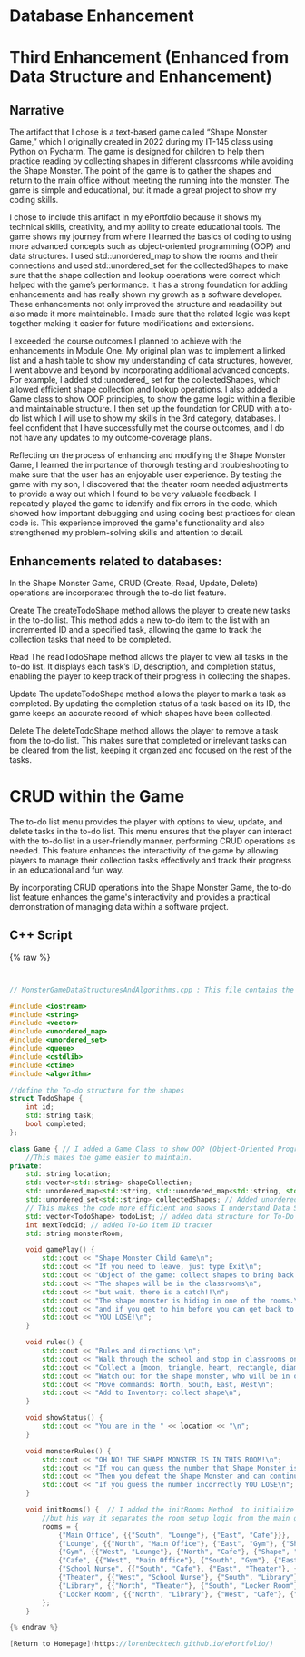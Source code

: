 # Database Enhancement

# Third Enhancement (Enhanced from Data Structure and Enhancement) 

## Narrative

The artifact that I chose is a text-based game called “Shape Monster Game,” which I originally created in 2022 during my IT-145 class using Python on Pycharm. The game is designed for children to help them practice reading by collecting shapes in different classrooms while avoiding the Shape Monster. The point of the game is to gather the shapes and return to the main office without meeting the running into the monster. The game is simple and educational, but it made a great project to show my coding skills.  

I chose to include this artifact in my ePortfolio because it shows my technical skills, creativity, and my ability to create educational tools. The game shows my journey from where I learned the basics of coding to using more advanced concepts such as object-oriented programming (OOP) and data structures.  I used std::unordered_map to show the rooms and their connections and used std::unordered_set for the collectedShapes to make sure that the shape collection and lookup operations were correct which helped with the game’s performance. It has a strong foundation for adding enhancements and has really shown my growth as a software developer. These enhancements not only improved the structure and readability but also made it more maintainable. I made sure that the related logic was kept together making it easier for future modifications and extensions.  

I exceeded the course outcomes I planned to achieve with the enhancements in Module One. My original plan was to implement a linked list and a hash table to show my understanding of data structures, however, I went abovve and beyond by incorporating additional advanced concepts. For example, I added std::unordered_ set for the collectedShapes, which allowed efficient shape collection and lookup operations. I also added a Game class to show OOP principles, to show the game logic within a flexible and maintainable structure. I then set up the foundation for CRUD with a to-do list which I will use to show my skills in the 3rd category, databases. I feel confident that I have successfully met the course outcomes, and I do not have any updates to my outcome-coverage plans. 

Reflecting on the process of enhancing and modifying the Shape Monster Game, I learned the importance of thorough testing and troubleshooting to make sure that the user has an enjoyable user experience. By testing the game with my son, I discovered that the theater room needed adjustments to provide a way out which I found to be very valuable feedback. I repeatedly played the game to identify and fix errors in the code, which showed how important debugging and using coding best practices for clean code is. This experience improved the game's functionality and also strengthened my problem-solving skills and attention to detail.

## Enhancements related to databases: 

In the Shape Monster Game, CRUD (Create, Read, Update, Delete) operations are incorporated through the to-do list feature.

Create
The createTodoShape method allows the player to create new tasks in the to-do list. This method adds a new to-do item to the list with an incremented ID and a specified task, allowing the game to track the collection tasks that need to be completed.

Read
The readTodoShape method allows the player to view all tasks in the to-do list. It displays each task’s ID, description, and completion status, enabling the player to keep track of their progress in collecting the shapes.

Update
The updateTodoShape method allows the player to mark a task as completed. By updating the completion status of a task based on its ID, the game keeps an accurate record of which shapes have been collected.

Delete
The deleteTodoShape method allows the player to remove a task from the to-do list. This makes sure that completed or irrelevant tasks can be cleared from the list, keeping it organized and focused on the rest of the tasks.

# CRUD within the Game
The to-do list menu provides the player with options to view, update, and delete tasks in the to-do list. This menu ensures that the player can interact with the to-do list in a user-friendly manner, performing CRUD operations as needed. This feature enhances the interactivity of the game by allowing players to manage their collection tasks effectively and track their progress in an educational and fun way.

By incorporating CRUD operations into the Shape Monster Game, the to-do list feature enhances the game's interactivity and provides a practical demonstration of managing data within a software project.

## C++ Script

{% raw %}
```cpp


// MonsterGameDataStructuresAndAlgorithms.cpp : This file contains the 'main' function. Program execution begins and ends there.

#include <iostream>
#include <string>
#include <vector>
#include <unordered_map>
#include <unordered_set>
#include <queue>
#include <cstdlib>
#include <ctime>
#include <algorithm>

//define the To-do structure for the shapes
struct TodoShape {
    int id;
    std::string task;
    bool completed; 
};

class Game { // I added a Game Class to show OOP (Object-Oriented Programming) an better manage the games state and behavior. 
    //This makes the game easier to maintain. 
private:
    std::string location;
    std::vector<std::string> shapeCollection;
    std::unordered_map<std::string, std::unordered_map<std::string, std::string>> rooms;
    std::unordered_set<std::string> collectedShapes; // Added unordered_set for collected shapes to allow average-time complexity for insertions and lookups. 
    // This makes the code more efficient and shows I understand Data Structures.
    std::vector<TodoShape> todoList; // added data structure for To-Do List 
    int nextTodoId; // added To-Do item ID tracker
    std::string monsterRoom;

    void gamePlay() {
        std::cout << "Shape Monster Child Game\n";
        std::cout << "If you need to leave, just type Exit\n";
        std::cout << "Object of the game: collect shapes to bring back to the locked office\n";
        std::cout << "The shapes will be in the classrooms\n";
        std::cout << "but wait, there is a catch!!\n";
        std::cout << "The shape monster is hiding in one of the rooms.\n";
        std::cout << "and if you get to him before you can get back to the main office.........\n";
        std::cout << "YOU LOSE!\n";
    }

    void rules() {
        std::cout << "Rules and directions:\n";
        std::cout << "Walk through the school and stop in classrooms on the way. In each classroom there will be a shape.\n";
        std::cout << "Collect a [moon, triangle, heart, rectangle, diamond, and circle]\n";
        std::cout << "Watch out for the shape monster, who will be in one of the rooms.\n";
        std::cout << "Move commands: North, South, East, West\n";
        std::cout << "Add to Inventory: collect shape\n";
    }

    void showStatus() {
        std::cout << "You are in the " << location << "\n";
    }

    void monsterRules() {
        std::cout << "OH NO! THE SHAPE MONSTER IS IN THIS ROOM!\n";
        std::cout << "If you can guess the number that Shape Monster is thinking (1-3)..\n"; //updated to 1-3 to make it easier for the kids. 
        std::cout << "Then you defeat the Shape Monster and can continue collecting items\n";
        std::cout << "If you guess the number incorrectly YOU LOSE\n";
    }

    void initRooms() {  // I added the initRooms Method  to initialize the rooms and their connections,
        //but his way it separates the room setup logic from the main gameplay logic and makes the code more readable and maintainable
        rooms = {
            {"Main Office", {{"South", "Lounge"}, {"East", "Cafe"}}},
            {"Lounge", {{"North", "Main Office"}, {"East", "Gym"}, {"Shape", "Moon"}}},
            {"Gym", {{"West", "Lounge"}, {"North", "Cafe"}, {"Shape", "Triangle"}}},
            {"Cafe", {{"West", "Main Office"}, {"South", "Gym"}, {"East", "Locker Room"}, {"North", "School Nurse"}, {"Shape", "Rectangle"}}},
            {"School Nurse", {{"South", "Cafe"}, {"East", "Theater"}, {"Shape", "Heart"}}},
            {"Theater", {{"West", "School Nurse"}, {"South", "Library"}}}, // Added exits to School Nurse and Library
            {"Library", {{"North", "Theater"}, {"South", "Locker Room"}, {"Shape", "Diamond"}}},
            {"Locker Room", {{"North", "Library"}, {"West", "Cafe"}, {"Shape", "Circle"}}}
        };
    }

{% endraw %}

[Return to Homepage](https://lorenbecktech.github.io/ePortfolio/)
